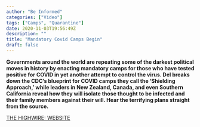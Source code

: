 ```yaml
---
author: "Be Informed"
categories: ["Video"]
tags: ["Camps", "Quarantine"]
date: 2020-11-03T19:56:49Z
description: ""
title: "Mandatory Covid Camps Begin"
draft: false
---
```


**Governments around the world are repeating some of the darkest political moves in history by enacting mandatory camps for those who have tested  positive for COVID in yet another attempt to control the virus. Del  breaks down the CDC’s blueprint for COVID camps they call the ‘Shielding Approach,’ while leaders in New Zealand, Canada, and even Southern  California reveal how they will isolate those thought to be infected and their family members against their will.  Hear the terrifying plans  straight from the source.**

[THE HIGHWIRE: WEBSITE](https://thehighwire.com/video/mandatory-covid-camps-begin/)